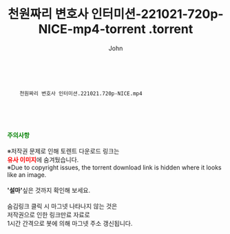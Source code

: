 ﻿---
layout: post
title:  "                   천원짜리 변호사 인터미션-221021-720p-NICE-mp4-torrent                .torrent"
author: John
categories: [ 드라마 ]
tags: [  ]
image:  
description: "                   천원짜리 변호사 인터미션-221021-720p-NICE-mp4-torrent                 torrent 정보 공유"
toc: true
toc_sticky: true
---

<br>

        천원짜리 변호사 인터미션.221021.720p-NICE.mp4    
    
<br><br><br>
<p data-ke-size="size16"><b><span style="color: green;">주의사항</span></b><br /><br />※저작권 문제로 인해 토렌트 다운로드 링크는<br /><b><span style="color: red;">유사 이미지</span></b>에 숨겨뒀습니다.<br />※Due to copyright issues, the torrent download link is hidden where it looks like an image.<br /><br /><b>'설마'</b>싶은 것까지 확인해 보세요.<br /><br />숨김링크 클릭 시 마그넷 나타나지 않는 것은<br />저작권으로 인한 링크만료 자료로<br />1시간 간격으로 봇에 의해 마그넷 주소 갱신됩니다.</p>
